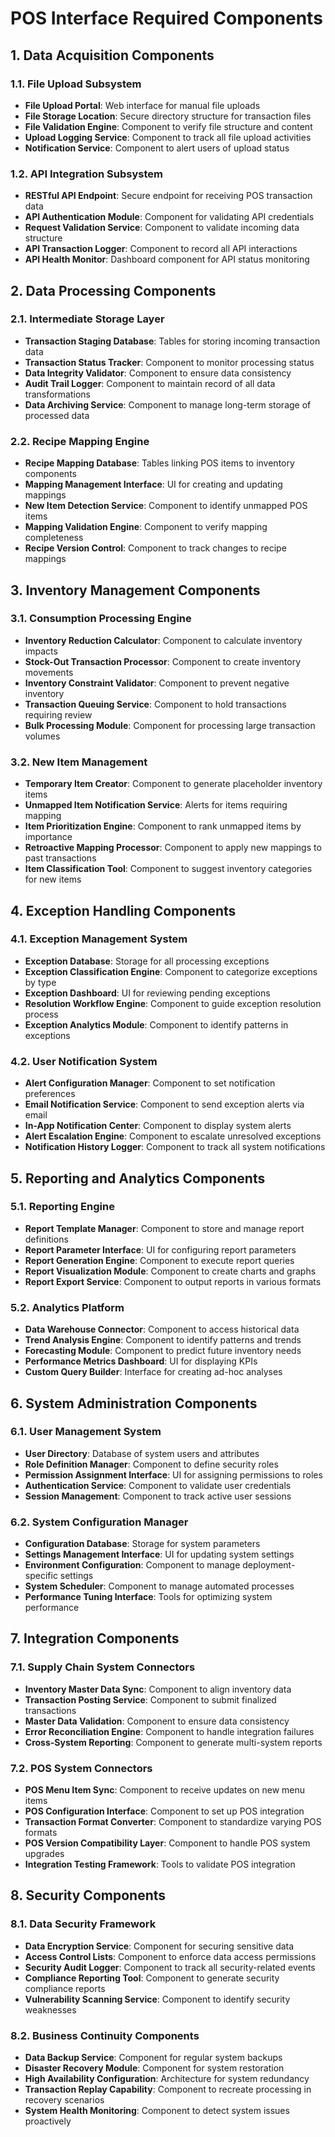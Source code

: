 # POS Interface Required Components

## 1. Data Acquisition Components

### 1.1. File Upload Subsystem
- **File Upload Portal**: Web interface for manual file uploads
- **File Storage Location**: Secure directory structure for transaction files
- **File Validation Engine**: Component to verify file structure and content
- **Upload Logging Service**: Component to track all file upload activities
- **Notification Service**: Component to alert users of upload status

### 1.2. API Integration Subsystem
- **RESTful API Endpoint**: Secure endpoint for receiving POS transaction data
- **API Authentication Module**: Component for validating API credentials
- **Request Validation Service**: Component to validate incoming data structure
- **API Transaction Logger**: Component to record all API interactions
- **API Health Monitor**: Dashboard component for API status monitoring

## 2. Data Processing Components

### 2.1. Intermediate Storage Layer
- **Transaction Staging Database**: Tables for storing incoming transaction data
- **Transaction Status Tracker**: Component to monitor processing status
- **Data Integrity Validator**: Component to ensure data consistency
- **Audit Trail Logger**: Component to maintain record of all data transformations
- **Data Archiving Service**: Component to manage long-term storage of processed data

### 2.2. Recipe Mapping Engine
- **Recipe Mapping Database**: Tables linking POS items to inventory components
- **Mapping Management Interface**: UI for creating and updating mappings
- **New Item Detection Service**: Component to identify unmapped POS items
- **Mapping Validation Engine**: Component to verify mapping completeness
- **Recipe Version Control**: Component to track changes to recipe mappings

## 3. Inventory Management Components

### 3.1. Consumption Processing Engine
- **Inventory Reduction Calculator**: Component to calculate inventory impacts
- **Stock-Out Transaction Processor**: Component to create inventory movements
- **Inventory Constraint Validator**: Component to prevent negative inventory
- **Transaction Queuing Service**: Component to hold transactions requiring review
- **Bulk Processing Module**: Component for processing large transaction volumes

### 3.2. New Item Management
- **Temporary Item Creator**: Component to generate placeholder inventory items
- **Unmapped Item Notification Service**: Alerts for items requiring mapping
- **Item Prioritization Engine**: Component to rank unmapped items by importance
- **Retroactive Mapping Processor**: Component to apply new mappings to past transactions
- **Item Classification Tool**: Component to suggest inventory categories for new items

## 4. Exception Handling Components

### 4.1. Exception Management System
- **Exception Database**: Storage for all processing exceptions
- **Exception Classification Engine**: Component to categorize exceptions by type
- **Exception Dashboard**: UI for reviewing pending exceptions
- **Resolution Workflow Engine**: Component to guide exception resolution process
- **Exception Analytics Module**: Component to identify patterns in exceptions

### 4.2. User Notification System
- **Alert Configuration Manager**: Component to set notification preferences
- **Email Notification Service**: Component to send exception alerts via email
- **In-App Notification Center**: Component to display system alerts
- **Alert Escalation Engine**: Component to escalate unresolved exceptions
- **Notification History Logger**: Component to track all system notifications

## 5. Reporting and Analytics Components

### 5.1. Reporting Engine
- **Report Template Manager**: Component to store and manage report definitions
- **Report Parameter Interface**: UI for configuring report parameters
- **Report Generation Engine**: Component to execute report queries
- **Report Visualization Module**: Component to create charts and graphs
- **Report Export Service**: Component to output reports in various formats

### 5.2. Analytics Platform
- **Data Warehouse Connector**: Component to access historical data
- **Trend Analysis Engine**: Component to identify patterns and trends
- **Forecasting Module**: Component to predict future inventory needs
- **Performance Metrics Dashboard**: UI for displaying KPIs
- **Custom Query Builder**: Interface for creating ad-hoc analyses

## 6. System Administration Components

### 6.1. User Management System
- **User Directory**: Database of system users and attributes
- **Role Definition Manager**: Component to define security roles
- **Permission Assignment Interface**: UI for assigning permissions to roles
- **Authentication Service**: Component to validate user credentials
- **Session Management**: Component to track active user sessions

### 6.2. System Configuration Manager
- **Configuration Database**: Storage for system parameters
- **Settings Management Interface**: UI for updating system settings
- **Environment Configuration**: Component to manage deployment-specific settings
- **System Scheduler**: Component to manage automated processes
- **Performance Tuning Interface**: Tools for optimizing system performance

## 7. Integration Components

### 7.1. Supply Chain System Connectors
- **Inventory Master Data Sync**: Component to align inventory data
- **Transaction Posting Service**: Component to submit finalized transactions
- **Master Data Validation**: Component to ensure data consistency
- **Error Reconciliation Engine**: Component to handle integration failures
- **Cross-System Reporting**: Component to generate multi-system reports

### 7.2. POS System Connectors
- **POS Menu Item Sync**: Component to receive updates on new menu items
- **POS Configuration Interface**: Component to set up POS integration
- **Transaction Format Converter**: Component to standardize varying POS formats
- **POS Version Compatibility Layer**: Component to handle POS system upgrades
- **Integration Testing Framework**: Tools to validate POS integration

## 8. Security Components

### 8.1. Data Security Framework
- **Data Encryption Service**: Component for securing sensitive data
- **Access Control Lists**: Component to enforce data access permissions
- **Security Audit Logger**: Component to track all security-related events
- **Compliance Reporting Tool**: Component to generate security compliance reports
- **Vulnerability Scanning Service**: Component to identify security weaknesses

### 8.2. Business Continuity Components
- **Data Backup Service**: Component for regular system backups
- **Disaster Recovery Module**: Component for system restoration
- **High Availability Configuration**: Architecture for system redundancy
- **Transaction Replay Capability**: Component to recreate processing in recovery scenarios
- **System Health Monitoring**: Component to detect system issues proactively
